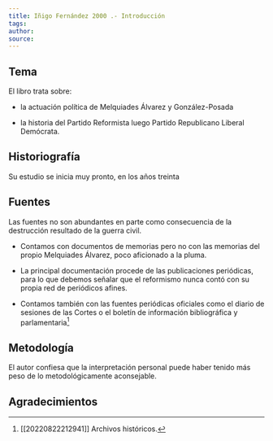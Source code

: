 ```yaml
---
title: Iñigo Fernández 2000 .- Introducción
tags: 
author: 
source: 
---
```

## Tema

El libro trata sobre:

- la actuación política de Melquiades Álvarez y González-Posada

- la historia del Partido Reformista luego Partido Republicano Liberal Demócrata.

## Historiografía

Su estudio se inicia muy pronto, en los años treinta

## Fuentes

Las fuentes no son abundantes en parte como consecuencia de la destrucción resultado de la guerra civil.

- Contamos con documentos de memorias pero no con las memorias del propio Melquiades Álvarez, poco aficionado a la pluma.

- La principal documentación procede de las publicaciones periódicas, para lo que debemos señalar que el reformismo nunca contó con su propia red de periódicos afines.

- Contamos también con las fuentes periódicas oficiales como el diario de sesiones de las Cortes o el boletín de información bibliográfica y parlamentaria[^1]

## Metodología

El autor confiesa que la interpretación personal puede haber tenido más peso de lo metodológicamente aconsejable.

## Agradecimientos

[^1]: [[20220822212941]] Archivos históricos.

